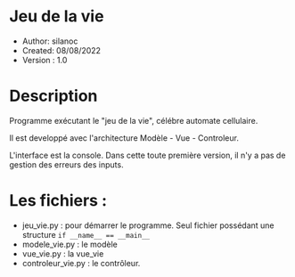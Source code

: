 # Jeu de la vie
- Author:      silanoc
- Created:     08/08/2022
- Version :    1.0

# Description

Programme exécutant le "jeu de la vie", célébre automate cellulaire.

Il est developpé avec l'architecture Modèle - Vue - Controleur.

L'interface est la console.
Dans cette toute première version, il n'y a pas de gestion des erreurs des inputs.

# Les fichiers :
- jeu_vie.py : pour démarrer le programme. Seul fichier possédant une structure
```if __name__ == __main__```
- modele_vie.py : le modèle
- vue_vie.py : la vue_vie
- controleur_vie.py : le contrôleur.

